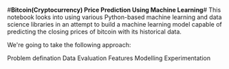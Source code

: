 #**Bitcoin(Cryptocurrency) Price Prediction Using Machine Learning**#
This notebook looks into using various Python-based machine learning and data science libraries in an attempt to build a machine learning model capable of predicting the closing prices of bitcoin with its historical data.

We're going to take the following approach:

Problem defination
Data
Evaluation
Features
Modelling
Experimentation
